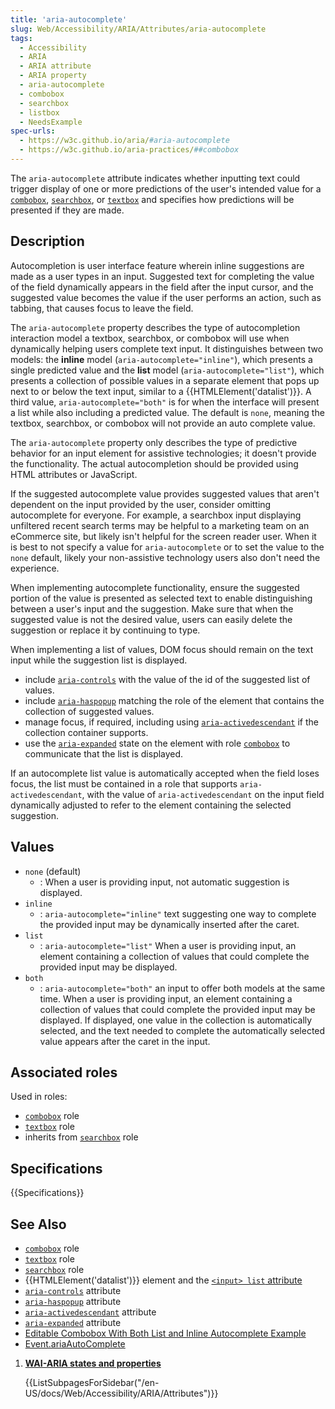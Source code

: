 ```yaml
---
title: 'aria-autocomplete'
slug: Web/Accessibility/ARIA/Attributes/aria-autocomplete
tags: 
  - Accessibility
  - ARIA
  - ARIA attribute
  - ARIA property
  - aria-autocomplete
  - combobox
  - searchbox
  - listbox
  - NeedsExample
spec-urls:
  - https://w3c.github.io/aria/#aria-autocomplete
  - https://w3c.github.io/aria-practices/##combobox
---
```


The  `aria-autocomplete` attribute indicates whether inputting text could trigger display of one or more predictions of the user's intended value for a [`combobox`](/en-US/docs/Web/Accessibility/ARIA/Roles/combobox_role), [`searchbox`](/en-US/docs/Web/Accessibility/ARIA/Roles/searchbox_role), or [`textbox`](/en-US/docs/Web/Accessibility/ARIA/Roles/textbox_role) and specifies how predictions will be presented if they are made.

## Description

Autocompletion is user interface feature wherein inline suggestions are made as a user types in an input. Suggested text for completing the value of the field dynamically appears in the field after the input cursor, and the suggested value becomes the value if the user performs an action, such as tabbing, that causes focus to leave the field.

The `aria-autocomplete` property describes the type of autocompletion interaction model a textbox, searchbox, or combobox will use when dynamically helping users complete text input. It distinguishes between two models: the **inline** model (`aria-autocomplete="inline"`), which presents a single predicted value and the **list** model (`aria-autocomplete="list"`), which presents a collection of possible values in a separate element that pops up next to or below the text input, similar to a {{HTMLElement('datalist')}}. A third value, `aria-autocomplete="both"` is for when the interface will present a list while also including a predicted value. The default is `none`, meaning the textbox, searchbox, or combobox will not provide an auto complete value.

The `aria-autocomplete` property only describes the type of predictive behavior for an input element for assistive technologies; it doesn't provide the functionality. The actual autocompletion should be provided using HTML attributes or JavaScript.

If the suggested autocomplete value provides suggested values that aren't dependent on the input provided by the user, consider omitting autocomplete for everyone. For example, a searchbox input displaying unfiltered recent search terms may be helpful to a marketing team on an eCommerce site, but likely isn't helpful for the screen reader user. When it is best to not specify a value for `aria-autocomplete` or to set the value to the `none` default, likely your non-assistive technology users also don't need the experience.

When implementing autocomplete functionality, ensure the suggested portion of the value is presented as selected text to enable distinguishing between a user's input and the suggestion. Make sure that when the suggested value is not the desired value, users can easily delete the suggestion or replace it by continuing to type.

When implementing a list of values, DOM focus should remain on the text input while the suggestion list is displayed.

- include [`aria-controls`](/en-US/docs/Web/Accessibility/ARIA/Attributes/aria-controls) with the value of the id of the suggested list of values.
- include [`aria-haspopup`](/en-US/docs/Web/Accessibility/ARIA/Attributes/aria-haspopup) matching the role of the element that contains the collection of suggested values.
- manage focus, if required, including using [`aria-activedescendant`](/en-US/docs/Web/Accessibility/ARIA/Attributes/aria-activedescendant) if the collection container supports.
- use the [`aria-expanded`](/en-US/docs/Web/Accessibility/ARIA/Attributes/aria-expanded) state on the element with role [`combobox`](/en-US/docs/Web/Accessibility/ARIA/Roles/combobox_role) to communicate that the list is displayed.

If an autocomplete list value is automatically accepted when the field loses focus, the list must be contained in a role that supports `aria-activedescendant`, with the value of `aria-activedescendant` on the input field dynamically adjusted to refer to the element containing the selected suggestion.

## Values

- `none`  (default)
  - : When a user is providing input, not automatic suggestion is displayed.
- `inline`
  - : `aria-autocomplete="inline"`  text suggesting one way to complete the provided input may be dynamically inserted after the caret.
- `list`
  - : `aria-autocomplete="list"` When a user is providing input, an element containing a collection of values that could complete the provided input may be displayed.
- `both`
  - : `aria-autocomplete="both"` an input to offer both models at the same time. When a user is providing input, an element containing a collection of values that could complete the provided input may be displayed. If displayed, one value in the collection is automatically selected, and the text needed to complete the automatically selected value appears after the caret in the input.

## Associated roles

Used in roles:

- [`combobox`](/en-US/docs/Web/Accessibility/ARIA/Roles/combobox_role) role
- [`textbox`](/en-US/docs/Web/Accessibility/ARIA/Roles/textbox_role) role
- inherits from [`searchbox`](/en-US/docs/Web/Accessibility/ARIA/Roles/searchbox_role) role

## Specifications

{{Specifications}}

## See Also

- [`combobox`](/en-US/docs/Web/Accessibility/ARIA/Roles/combobox_role) role
- [`textbox`](/en-US/docs/Web/Accessibility/ARIA/Roles/textbox_role) role
- [`searchbox`](/en-US/docs/Web/Accessibility/ARIA/Roles/searchbox_role) role
- {{HTMLElement('datalist')}} element and the [`<input> list` attribute](/en-US/docs/Web/HTML/Element/input#attr-list)
- [`aria-controls`](/en-US/docs/Web/Accessibility/ARIA/Attributes/aria-controls) attribute
- [`aria-haspopup`](/en-US/docs/Web/Accessibility/ARIA/Attributes/aria-haspopup) attribute
- [`aria-activedescendant`](/en-US/docs/Web/Accessibility/ARIA/Attributes/aria-activedescendant) attribute
- [`aria-expanded`](/en-US/docs/Web/Accessibility/ARIA/Attributes/aria-expanded) attribute
- [Editable Combobox With Both List and Inline Autocomplete Example](https://www.w3.org/TR/wai-aria-practices-1.2/examples/combobox/combobox-autocomplete-both.html)
- [Event.ariaAutoComplete](/en-US/docs/Web/API/Element/ariaAutoComplete)

<section id="Quick_links">

1. [**WAI-ARIA states and properties**](/en-US/docs/Web/Accessibility/ARIA/Attributes)

    {{ListSubpagesForSidebar("/en-US/docs/Web/Accessibility/ARIA/Attributes")}}

</section>
